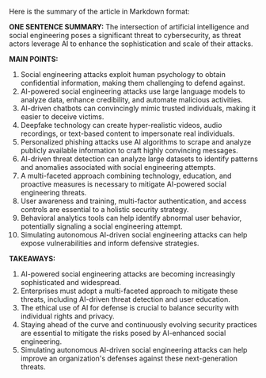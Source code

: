 Here is the summary of the article in Markdown format:

**ONE SENTENCE SUMMARY:**
The intersection of artificial intelligence and social engineering poses a significant threat to cybersecurity, as threat actors leverage AI to enhance the sophistication and scale of their attacks.

**MAIN POINTS:**

1. Social engineering attacks exploit human psychology to obtain confidential information, making them challenging to defend against.
2. AI-powered social engineering attacks use large language models to analyze data, enhance credibility, and automate malicious activities.
3. AI-driven chatbots can convincingly mimic trusted individuals, making it easier to deceive victims.
4. Deepfake technology can create hyper-realistic videos, audio recordings, or text-based content to impersonate real individuals.
5. Personalized phishing attacks use AI algorithms to scrape and analyze publicly available information to craft highly convincing messages.
6. AI-driven threat detection can analyze large datasets to identify patterns and anomalies associated with social engineering attempts.
7. A multi-faceted approach combining technology, education, and proactive measures is necessary to mitigate AI-powered social engineering threats.
8. User awareness and training, multi-factor authentication, and access controls are essential to a holistic security strategy.
9. Behavioral analytics tools can help identify abnormal user behavior, potentially signaling a social engineering attempt.
10. Simulating autonomous AI-driven social engineering attacks can help expose vulnerabilities and inform defensive strategies.

**TAKEAWAYS:**

1. AI-powered social engineering attacks are becoming increasingly sophisticated and widespread.
2. Enterprises must adopt a multi-faceted approach to mitigate these threats, including AI-driven threat detection and user education.
3. The ethical use of AI for defense is crucial to balance security with individual rights and privacy.
4. Staying ahead of the curve and continuously evolving security practices are essential to mitigate the risks posed by AI-enhanced social engineering.
5. Simulating autonomous AI-driven social engineering attacks can help improve an organization's defenses against these next-generation threats.
